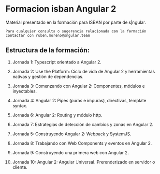 # Formacion isban Angular 2

Material presentado en la formación para ISBAN por parte de s|ngular.

```
Para cualquier consulta o sugerencia relacionada con la formación contactar con ruben.moreno@sngular.team
```
## Estructura de la formación:

1. Jornada 1: Typescript orientado a Angular 2.
2. Jornada 2: Use the Platform: Ciclo de vida de Angular 2 y herramientas nativas y gestión de dependencias.

3. Jornada 3: Comenzando con Angular 2: Componentes, módulos e inyectables.
4. Jornada 4: Angular 2: Pipes (puras e impuras), directivas, template syntax.
5. Jornada 6: Angular 2: Routing y módulo http.

6. Jornada 7: Estrategias de detección de cambios y zonas en Angular 2.
7. Jornada 5: Construyendo Angular 2: Webpack y SystemJS.
8. Jornada 8: Trabajando con Web Components y eventos en Angular 2.

9. Jornada 9: Construyendo una primera web con Angular 2.
10. Jornada 10: Angular 2: Angular Universal. Prerenderizado en servidor o cliente.

